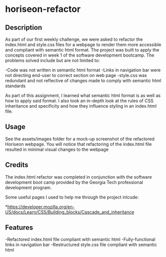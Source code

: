 # horiseon-refactor

## Description

As part of our first weekly challenge, we were asked to refactor the index.html and style.css files for a webpage to render them more accessible and compliant
with semantic html format. The project was built to apply the concepts covered in week 1 of the software development bootcamp. The problems solved include but are not limited
to:

-Code was not written in semantic html format
-Links in navigation bar were not directing end-user to correct section on web page
-style.css was redundant and not reflective of changes made to comply with semantic html standards

As part of this assignment, I learned what semantic html format is as well as how to apply said format. I also took an in-depth look at the rules of CSS inheritance
and specificity and how they influence styling in an index.html file.

## Usage

See the assets/images folder for a mock-up screenshot of the refactored Horiseon webpage. You will notice that refactoring of the index.html file resulted in minimal visual
changes to the webpage

## Credits

The index.html refactor was completed in conjunction with the software development boot camp provided by the Georgia Tech professional development program.

Some useful pages I used to help me through the project inlcude:

*https://developer.mozilla.org/en-US/docs/Learn/CSS/Building_blocks/Cascade_and_inheritance

## Features

-Refactored index.html file compliant with semantic html
-Fully-functional links in navigation bar
-Restructured style.css file compliant with semantic html
